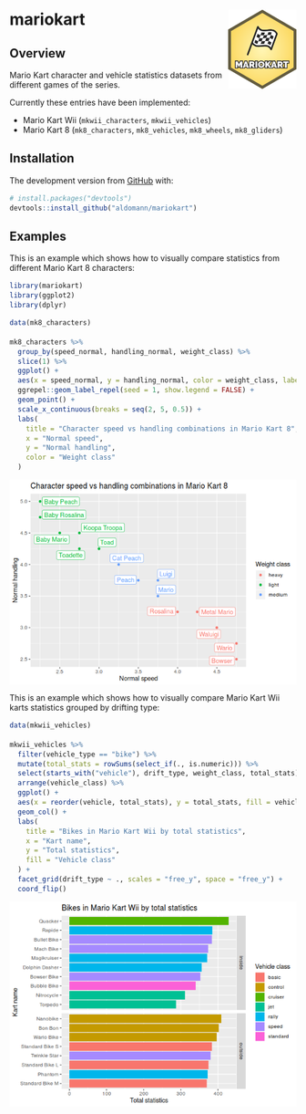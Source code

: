 
# mariokart <img src="man/figures/logo.png" align="right" width="120" />

<!-- badges: start -->

<!-- badges: end -->

## Overview

Mario Kart character and vehicle statistics datasets from different
games of the series.

Currently these entries have been implemented:

  - Mario Kart Wii (`mkwii_characters`, `mkwii_vehicles`)
  - Mario Kart 8 (`mk8_characters`, `mk8_vehicles`, `mk8_wheels`,
    `mk8_gliders`)

## Installation

<!-- You can install the released version of mariokart from [CRAN](https://CRAN.R-project.org) with: -->

<!-- ``` r -->

<!-- install.packages("mariokart") -->

<!-- ``` -->

<!-- And  -->

The development version from [GitHub](https://github.com/) with:

``` r
# install.packages("devtools")
devtools::install_github("aldomann/mariokart")
```

## Examples

This is an example which shows how to visually compare statistics from
different Mario Kart 8 characters:

``` r
library(mariokart)
library(ggplot2)
library(dplyr)
```

``` r
data(mk8_characters)

mk8_characters %>% 
  group_by(speed_normal, handling_normal, weight_class) %>% 
  slice(1) %>% 
  ggplot() +
  aes(x = speed_normal, y = handling_normal, color = weight_class, label = character) +
  ggrepel::geom_label_repel(seed = 1, show.legend = FALSE) +
  geom_point() +
  scale_x_continuous(breaks = seq(2, 5, 0.5)) +
  labs(
    title = "Character speed vs handling combinations in Mario Kart 8",
    x = "Normal speed",
    y = "Normal handling",
    color = "Weight class"
  ) 
```

<img src="man/figures/README-example-mk8-1.png" style="display: block; margin: auto;" />

This is an example which shows how to visually compare Mario Kart Wii
karts statistics grouped by drifting type:

``` r
data(mkwii_vehicles)

mkwii_vehicles %>% 
  filter(vehicle_type == "bike") %>% 
  mutate(total_stats = rowSums(select_if(., is.numeric))) %>% 
  select(starts_with("vehicle"), drift_type, weight_class, total_stats) %>% 
  arrange(vehicle_class) %>% 
  ggplot() +
  aes(x = reorder(vehicle, total_stats), y = total_stats, fill = vehicle_class) +
  geom_col() +
  labs(
    title = "Bikes in Mario Kart Wii by total statistics",
    x = "Kart name",
    y = "Total statistics",
    fill = "Vehicle class"
  ) +
  facet_grid(drift_type ~ ., scales = "free_y", space = "free_y") +
  coord_flip()
```

<img src="man/figures/README-example-mkwii-1.png" style="display: block; margin: auto;" />
